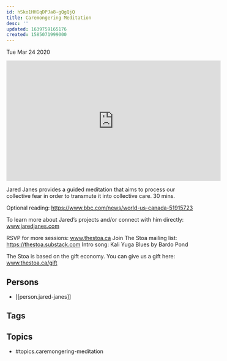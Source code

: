 ```yaml
---
id: hSko1HHGqDPJa8-gQgQjQ
title: Caremongering Meditation
desc: ''
updated: 1639759165176
created: 1585071999000
---
```





Tue Mar 24 2020

<iframe width="560" height="315" src="https://www.youtube.com/embed/IUcmQOfu2fc" title="Caremongering Meditation w/ Jared Janes" frameborder="0" allow="accelerometer; autoplay; clipboard-write; encrypted-media; gyroscope; picture-in-picture" allowfullscreen ></iframe>

Jared Janes provides a guided meditation that aims to process our collective fear in order to transmute it into collective care. 30 mins. 

Optional reading: https://www.bbc.com/news/world-us-canada-51915723

To learn more about Jared’s projects and/or connect with him directly: www.jaredjanes.com

RSVP for more sessions: www.thestoa.ca
Join The Stoa mailing list: https://thestoa.substack.com
Intro song: Kali Yuga Blues by Bardo Pond

The Stoa is based on the gift economy. You can give us a gift here: www.thestoa.ca/gift

## Persons

- [[person.jared-janes]]

## Tags



## Topics

- #topics.caremongering-meditation

